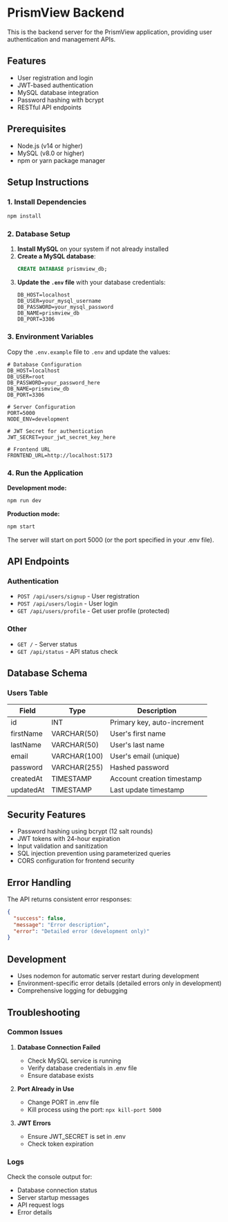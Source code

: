 # PrismView Backend

This is the backend server for the PrismView application, providing user authentication and management APIs.

## Features

- User registration and login
- JWT-based authentication
- MySQL database integration
- Password hashing with bcrypt
- RESTful API endpoints

## Prerequisites

- Node.js (v14 or higher)
- MySQL (v8.0 or higher)
- npm or yarn package manager

## Setup Instructions

### 1. Install Dependencies

```bash
npm install
```

### 2. Database Setup

1. **Install MySQL** on your system if not already installed
2. **Create a MySQL database**:
   ```sql
   CREATE DATABASE prismview_db;
   ```
3. **Update the `.env` file** with your database credentials:
   ```env
   DB_HOST=localhost
   DB_USER=your_mysql_username
   DB_PASSWORD=your_mysql_password
   DB_NAME=prismview_db
   DB_PORT=3306
   ```

### 3. Environment Variables

Copy the `.env.example` file to `.env` and update the values:

```env
# Database Configuration
DB_HOST=localhost
DB_USER=root
DB_PASSWORD=your_password_here
DB_NAME=prismview_db
DB_PORT=3306

# Server Configuration
PORT=5000
NODE_ENV=development

# JWT Secret for authentication
JWT_SECRET=your_jwt_secret_key_here

# Frontend URL
FRONTEND_URL=http://localhost:5173
```

### 4. Run the Application

**Development mode:**

```bash
npm run dev
```

**Production mode:**

```bash
npm start
```

The server will start on port 5000 (or the port specified in your .env file).

## API Endpoints

### Authentication

- `POST /api/users/signup` - User registration
- `POST /api/users/login` - User login
- `GET /api/users/profile` - Get user profile (protected)

### Other

- `GET /` - Server status
- `GET /api/status` - API status check

## Database Schema

### Users Table

| Field     | Type         | Description                 |
| --------- | ------------ | --------------------------- |
| id        | INT          | Primary key, auto-increment |
| firstName | VARCHAR(50)  | User's first name           |
| lastName  | VARCHAR(50)  | User's last name            |
| email     | VARCHAR(100) | User's email (unique)       |
| password  | VARCHAR(255) | Hashed password             |
| createdAt | TIMESTAMP    | Account creation timestamp  |
| updatedAt | TIMESTAMP    | Last update timestamp       |

## Security Features

- Password hashing using bcrypt (12 salt rounds)
- JWT tokens with 24-hour expiration
- Input validation and sanitization
- SQL injection prevention using parameterized queries
- CORS configuration for frontend security

## Error Handling

The API returns consistent error responses:

```json
{
  "success": false,
  "message": "Error description",
  "error": "Detailed error (development only)"
}
```

## Development

- Uses nodemon for automatic server restart during development
- Environment-specific error details (detailed errors only in development)
- Comprehensive logging for debugging

## Troubleshooting

### Common Issues

1. **Database Connection Failed**

   - Check MySQL service is running
   - Verify database credentials in .env file
   - Ensure database exists

2. **Port Already in Use**

   - Change PORT in .env file
   - Kill process using the port: `npx kill-port 5000`

3. **JWT Errors**
   - Ensure JWT_SECRET is set in .env
   - Check token expiration

### Logs

Check the console output for:

- Database connection status
- Server startup messages
- API request logs
- Error details
